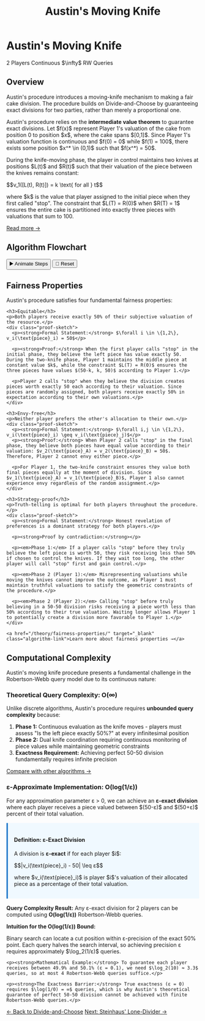 ﻿---
layout: default
title: Austin's Moving Knife
permalink: /algorithms/austins-moving-knife/
---

<div class="algorithm-page">

  <!-- Algorithm Header Card -->
  <div class="algorithm-header-card">
    <div class="algorithm-header-content">
      <h1 class="algorithm-title">Austin's Moving Knife</h1>
      <div class="algorithm-meta">
        <span class="meta-badge players-badge">2 Players</span>
        <span class="meta-badge type-badge">Continuous</span>
        <span class="meta-badge complexity-badge">$\infty$ RW Queries</span>
      </div>
    </div>
  </div>

  <!-- Overview -->
  <section class="content-block">
    <h2>Overview</h2>
    <p>Austin's procedure introduces a moving-knife mechanism to making a fair cake division. The procedure builds on Divide-and-Choose by guaranteeing exact divisions for two parties, rather than merely a proportional one.</p>
    <p>Austin's procedure relies on the <strong>intermediate value theorem</strong> to guarantee exact divisions. Let $f(x)$ represent Player 1's valuation of the cake from position 0 to position $x$, where the cake spans $[0,1]$. Since Player 1's valuation function is continuous and $f(0) = 0$ while $f(1) = 100$, there exists some position $x^* \in (0,1)$ such that $f(x^*) = 50$.</p>
    <p>During the knife-moving phase, the player in control maintains two knives at positions $L(t)$ and $R(t)$ such that their valuation of the piece between the knives remains constant:</p>
    $$v_1([L(t), R(t)]) = k \text{ for all } t$$
    <p>where $k$ is the value that player assigned to the initial piece when they first called "stop". The constraint that $L(T) = R(0)$ when $R(T) = 1$ ensures the entire cake is partitioned into exactly three pieces with valuations that sum to 100.</p>
    <a href="https://en.wikipedia.org/wiki/Austin_moving-knife_procedures" target="_blank" class="algorithm-link">Read more →</a>
  </section>

  <!-- Flowchart -->
  <section class="content-block">
    <h2>Algorithm Flowchart</h2>
    <div id="enhanced-austins" data-enhanced-flowchart="austins-moving-knife"></div>
  </section>

  <!--  Animation Controls -->
  <div class="animation-controls">
    <button class="animation-btn primary" 
            onclick="animateAlgorithm('enhanced-austins', 1200)">
        ▶️ Animate Steps
    </button>
    <button class="animation-btn secondary" 
            onclick="resetAlgorithm('enhanced-austins')">
        🔄 Reset
    </button>
  </div>

  <!-- Fairness Properties -->

  <section class="content-block">
    <h2>Fairness Properties</h2>
    <p>Austin's procedure satisfies four fundamental fairness properties:</p>

    <h3>Equitable</h3>
    <p>Both players receive exactly 50% of their subjective valuation of the resource.</p>
    <div class="proof-sketch">
      <p><strong>Formal Statement:</strong> $\forall i \in \{1,2\}, v_i(\text{piece}_i) = 50$</p>

      <p><strong>Proof:</strong> When the first player calls "stop" in the initial phase, they believe the left piece has value exactly 50. During the two-knife phase, Player 1 maintains the middle piece at constant value $k$, while the constraint $L(T) = R(0)$ ensures the three pieces have values $(50-k, k, 50)$ according to Player 1.</p>

      <p>Player 2 calls "stop" when they believe the division creates pieces worth exactly 50 each according to their valuation. Since pieces are randomly assigned, both players receive exactly 50% in expectation according to their own valuations.</p>
    </div>

    <h3>Envy-free</h3>
    <p>Neither player prefers the other's allocation to their own.</p>
    <div class="proof-sketch">
      <p><strong>Formal Statement:</strong> $\forall i,j \in \{1,2\}, v_i(\text{piece}_i) \geq v_i(\text{piece}_j)$</p>
      <p><strong>Proof:</strong> When Player 2 calls "stop" in the final phase, they believe both pieces have equal value according to their valuation: $v_2(\text{piece}_A) = v_2(\text{piece}_B) = 50$. Therefore, Player 2 cannot envy either piece.</p>

      <p>For Player 1, the two-knife constraint ensures they value both final pieces equally at the moment of division. Since $v_1(\text{piece}_A) = v_1(\text{piece}_B)$, Player 1 also cannot experience envy regardless of the random assignment.</p>
    </div>

    <h3>Strategy-proof</h3>
    <p>Truth-telling is optimal for both players throughout the procedure.</p>
    <div class="proof-sketch">
      <p><strong>Formal Statement:</strong> Honest revelation of preferences is a dominant strategy for both players.</p>

      <p><strong>Proof by contradiction:</strong></p>

      <p><em>Phase 1:</em> If a player calls "stop" before they truly believe the left piece is worth 50, they risk receiving less than 50% if chosen to control the knives. If they wait too long, the other player will call "stop" first and gain control.</p>

      <p><em>Phase 2 (Player 1):</em> Misrepresenting valuations while moving the knives cannot improve the outcome, as Player 1 must maintain truthful valuations to satisfy the geometric constraints of the procedure.</p>

      <p><em>Phase 2 (Player 2):</em> Calling "stop" before truly believing in a 50-50 division risks receiving a piece worth less than 50% according to their true valuation. Waiting longer allows Player 1 to potentially create a division more favorable to Player 1.</p>
    </div>

    <a href="/theory/fairness-properties/" target="_blank" class="algorithm-link">Learn more about fairness properties →</a>
  </section>

  <!-- Complexity Analysis -->
<section class="content-block">
  <h2>Computational Complexity</h2>
  <p>Austin's moving knife procedure presents a fundamental challenge in the Robertson-Webb query model due to its continuous nature:</p>

  <h3>Theoretical Query Complexity: O(∞)</h3>
  <p>Unlike discrete algorithms, Austin's procedure requires <strong>unbounded query complexity</strong> because:</p>
  <ol>
    <li><strong>Phase 1:</strong> Continuous evaluation as the knife moves - players must assess "Is the left piece exactly 50%?" at every infinitesimal position</li>
    <li><strong>Phase 2:</strong> Dual knife coordination requiring continuous monitoring of piece values while maintaining geometric constraints</li>
    <li><strong>Exactness Requirement:</strong> Achieving perfect 50-50 division fundamentally requires infinite precision</li>
  </ol>

  <a href="/analysis/" target="_blank" class="algorithm-link">Compare with other algorithms →</a>

  <h3>ε-Approximate Implementation: O(log(1/ε))</h3>
  <p>For any approximation parameter ε > 0, we can achieve an <strong>ε-exact division</strong> where each player receives a piece valued between $(50-ε)$ and $(50+ε)$ percent of their total valuation.</p>

  <div class="definition-box" style="background: #f0f9ff; padding: 1rem; border-left: 4px solid #3182ce; margin: 1rem 0;">
    <h4>Definition: ε-Exact Division</h4>
    <p>A division is <strong>ε-exact</strong> if for each player $i$:</p>
    $$|v_i(\text{piece}_i) - 50| \leq ε$$
    <p>where $v_i(\text{piece}_i)$ is player $i$'s valuation of their allocated piece as a percentage of their total valuation.</p>
  </div>

  <p><strong>Query Complexity Result:</strong> Any ε-exact division for 2 players can be computed using <strong>O(log(1/ε))</strong> Robertson-Webb queries.</p>

  <div class="proof-sketch">
    <p><strong>Intuition for the O(log(1/ε)) Bound:</strong></p>
    <p>Binary search can locate a cut position within ε-precision of the exact 50% point. Each query halves the search interval, so achieving precision ε requires approximately $\log_2(1/ε)$ queries.</p>

    <p><strong>Mathematical Example:</strong> To guarantee each player receives between 49.9% and 50.1% (ε = 0.1), we need $\log_2(10) ≈ 3.3$ queries, so at most 4 Robertson-Webb queries suffice.</p>
    
    <p><strong>The Exactness Barrier:</strong> True exactness (ε = 0) requires $\log(1/0) = ∞$ queries, which is why Austin's theoretical guarantee of perfect 50-50 division cannot be achieved with finite Robertson-Webb queries.</p>
  </div>
  
</section>

  <!-- Navigation -->
  <footer class="algorithm-navigation">
    <a href="{{ '/algorithms/divide-and-choose/' | relative_url }}" class="nav-button secondary">← Back to Divide-and-Choose</a>
    <a href="{{ '/algorithms/steinhaus-lone-divider/' | relative_url }}" class="nav-button primary">Next: Steinhaus' Lone-Divider →</a>
  </footer>
</div>